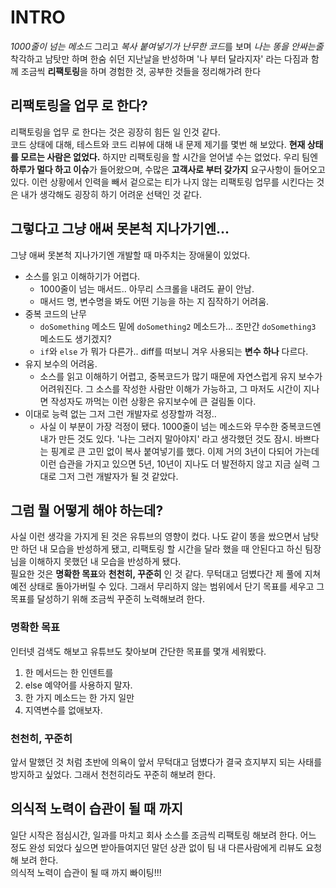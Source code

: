 # INTRO
*1000줄이 넘는 메소드* 그리고 *복사 붙여넣기가 난무한 코드*를 보며 *나는 똥을 안싸는줄* 착각하고 남탓만 하며 한숨 쉬던 지난날을 반성하며 '나 부터 달라지자' 라는 다짐과 함께 조금씩 **리팩토링**을 하며 경험한 것, 공부한 것들을 정리해가려 한다

## 리팩토링을 업무 로 한다?
리팩토링을 업무 로 한다는 것은 굉장히 힘든 일 인것 같다.\
코드 상태에 대해, 테스트와 코드 리뷰에 대해 내 문제 제기를 몇번 해 보았다. **현재 상태를 모르는 사람은 없었다.** 하지만 리팩토링을 할 시간을 얻어낼 수는 없었다. 우리 팀엔 **하루가 멀다 하고 이슈**가 들어왔으며, 수많은 **고객사로 부터 갖가지** 요구사항이 들어오고 있다. 이런 상황에서 인력을 빼서 겉으로는 티가 나지 않는 리팩토링 업무를 시킨다는 것은 내가 생각해도 굉장히 하기 어려운 선택인 것 같다.
## 그렇다고 그냥 애써 못본척 지나가기엔...
그냥 애써 못본척 지나가기엔 개발할 때 마주치는 장애물이 있었다.
* 소스를 읽고 이해하기가 어렵다.
    * 1000줄이 넘는 매서드.. 아무리 스크롤을 내려도 끝이 안남.
    * 매서드 명, 변수명을 봐도 어떤 기능을 하는 지 짐작하기 어려움.
* 중복 코드의 난무
    * `doSomething` 메소드 밑에 `doSomething2` 메소드가... 조만간 `doSomething3` 메소드도 생기겠지?
    * `if`와 `else` 가 뭐가 다른가.. diff를 떠보니 겨우 사용되는 **변수 하나** 다르다.
* 유지 보수의 어려움.
    * 소스를 읽고 이해하기 어렵고, 중복코드가 많기 때문에 자연스럽게  유지 보수가 어려워진다. 그 소스를 작성한 사람만 이해가 가능하고, 그 마저도 시간이 지나면 작성자도 까먹는 이런 상황은 유지보수에 큰 걸림돌 이다.
* 이대로 능력 없는 그저 그런 개발자로 성장할까 걱정..
    * 사실 이 부분이 가장 걱정이 됐다. 1000줄이 넘는 메소드와 무수한 중복코드엔 내가 만든 것도 있다. '나는 그러지 말아야지' 라고 생각했던 것도 잠시. 바쁘다는 핑계로 큰 고민 없이 복사 붙여넣기를 했다. 이제 거의 3년이 다되어 가는데 이런 습관을 가지고 있으면 5년, 10년이 지나도 더 발전하지 않고 지금 실력 그대로 그저 그런 개발자가 될 것 같았다.
## 그럼 뭘 어떻게 해야 하는데?
사실 이런 생각을 가지게 된 것은 유튜브의 영향이 컸다. 나도 같이 똥을 쌌으면서 남탓만 하던 내 모습을 반성하게 됐고, 리팩토링 할 시간을 달라 했을 때 안된다고 하신 팀장님을 이해하지 못했던 내 모습을 반성하게 됐다.\
필요한 것은 **명확한 목표**와 **천천히, 꾸준히** 인 것 같다. 무턱대고 덤볐다간 제 풀에 지쳐 예전 상태로 돌아가버릴 수 있다. 그래서 무리하지 않는 범위에서 단기 목표를 세우고 그 목표를 달성하기 위해 조금씩 꾸준히 노력해보려 한다.
### 명확한 목표
인터넷 검색도 해보고 유튜브도 찾아보며 간단한 목표를 몇개 세워봤다.
1. 한 메서드는 한 인덴트를
2. else 예약어를 사용하지 말자.
3. 한 가지 메소드는 한 가지 일만
4. 지역변수를 없애보자.
### 천천히, 꾸준히
앞서 말했던 것 처럼 초반에 의욕이 앞서 무턱대고 덤볐다가 결국 흐지부지 되는 사태를 방지하고 싶었다. 그래서 천천히라도 꾸준히 해보려 한다.
## 의식적 노력이 습관이 될 때 까지
일단 시작은 점심시간, 일과를 마치고 회사 소스를 조금씩 리팩토링 해보려 한다. 어느 정도 완성 되었다 싶으면 받아들여지던 말던 상관 없이 팀 내 다른사람에게 리뷰도 요청해 보려 한다.\
의식적 노력이 습관이 될 때 까지 빠이팅!!!